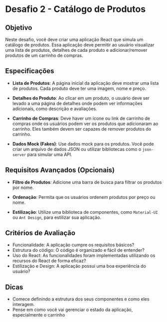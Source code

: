 # Desafio 2 - Catálogo de Produtos

## Objetivo

Neste desafio, você deve criar uma aplicação React que simula um catálogo de produtos. Essa aplicação deve permitir ao usuário visualizar uma lista de produtos, detalhes de cada produto e adicionar/remover produtos de um carrinho de compras.

## Especificações

- **Lista de Produtos**: A página inicial da aplicação deve mostrar uma lista de produtos. Cada produto deve ter uma imagem, nome e preço.

- **Detalhes do Produto**: Ao clicar em um produto, o usuário deve ser levado a uma página de detalhes onde podem ver informações adicionais, como descrição e avaliações.

- **Carrinho de Compras**: Deve haver um ícone ou link de carrinho de compras onde os usuários podem ver os produtos que adicionaram ao carrinho. Eles também devem ser capazes de remover produtos do carrinho.

- **Dados Mock (Fakes)**: Use dados mock para os produtos. Você pode criar um arquivo de dados JSON ou utilizar bibliotecas como o `json-server` para simular uma API.

## Requisitos Avançados (Opcionais)

- **Filtro de Produtos**: Adicione uma barra de busca para filtrar os produtos por nome.

- **Ordenação**: Permita que os usuários ordenem produtos por preço ou nome.

- **Estilização**: Utilize uma biblioteca de componentes, como `Material-UI` ou `Ant Design`, para estilizar sua aplicação.

## Critérios de Avaliação

- Funcionalidade: A aplicação cumpre os requisitos básicos?
- Estrutura do código: O código é organizado e fácil de entender?
- Uso do React: As funcionalidades foram implementadas utilizando os recursos do React de forma eficaz?
- Estilização e Design: A aplicação possui uma boa experiência do usuário?

## Dicas

- Comece definindo a estrutura dos seus componentes e como eles interagem.
- Pense em como você vai gerenciar o estado da aplicação, especialmente o carrinho
